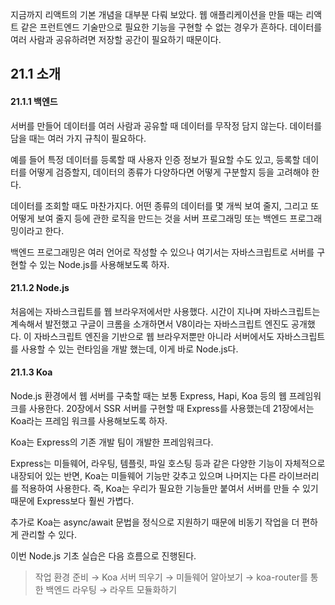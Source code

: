지금까지 리액트의 기본 개념을 대부분 다뤄 보았다. 웹 애플리케이션을 만들 때는 리액트 같은 프런트엔드 기술만으로 필요한 기능을 구현할 수 없는 경우가 흔하다. 데이터를 여러 사람과 공유하려면 저장할 공간이 필요하기 때문이다.

## 21.1 소개

#### 21.1.1 백엔드

서버를 만들어 데이터를 여러 사람과 공유할 때 데이터를 무작정 담지 않는다. 데이터를 담을 때는 여러 가지 규칙이 필요하다.

예를 들어 특정 데이터를 등록할 때 사용자 인증 정보가 필요할 수도 있고, 등록할 데이터를 어떻게 검증할지, 데이터의 종류가 다양하다면 어떻게 구분할지 등을 고려해야 한다. 

데이터를 조회할 때도 마찬가지다. 어떤 종류의 데이터를 몇 개씩 보여 줄지, 그리고 또 어떻게 보여 줄지 등에 관한 로직을 만드는 것을 서버 프로그래밍 또는 백엔드 프로그래밍이라고 한다.

백엔드 프로그래밍은 여러 언어로 작성할 수 있으나 여기서는 자바스크립트로 서버를 구현할 수 있는 Node.js를 사용해보도록 하자.

#### 21.1.2 Node.js

처음에는 자바스크립트를 웹 브라우저에서만 사용했다. 시간이 지나며 자바스크립트는 계속해서 발전했고 구글이 크롬을 소개하면서 V8이라는 자바스크립트 엔진도 공개했다. 이 자바스크립트 엔진을 기반으로 웹 브라우저뿐만 아니라 서버에서도 자바스크립트를 사용할 수 있는 런타임을 개발 했는데, 이게 바로 Node.js다.

#### 21.1.3 Koa

Node.js 환경에서 웹 서버를 구축할 때는 보통 Express, Hapi, Koa 등의 웹 프레임워크를 사용한다. 20장에서 SSR 서버를 구현할 때 Express를 사용했는데 21장에서는 Koa라는 프레임 워크를 사용해보도록 하자.

Koa는 Express의 기존 개발 팀이 개발한 프레임워크다. 

Express는 미들웨어, 라우팅, 템플릿, 파일 호스팅 등과 같은 다양한 기능이 자체적으로 내장되어 있는 반면, Koa는 미들웨어 기능만 갖추고 있으며 나머지는 다른 라이브러리를 적용하여 사용한다. 즉, Koa는 우리가 필요한 기능들만 붙여서 서버를 만들 수 있기 때문에 Express보다 훨씬 가볍다.

추가로 Koa는 async/await 문법을 정식으로 지원하기 때문에 비동기 작업을 더 편하게 관리할 수 있다.

이번 Node.js 기초 실습은 다음 흐름으로 진행된다.

> 작업 환경 준비  → Koa 서버 띄우기 → 미들웨어 알아보기 → koa-router를 통한 백엔드 라우팅 → 라우트 모듈화하기

